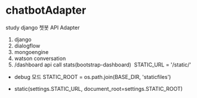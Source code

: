 # chatbotAdapter
study django
쳇봇 API Adapter
1. django
2. dialogflow
3. mongoengine
4. watson conversation
5. /dashboard api call stats(bootstrap-dashboard)
  STATIC_URL = '/static/'
  * debug 모드
  STATIC_ROOT = os.path.join(BASE_DIR, 'staticfiles')
  + static(settings.STATIC_URL, document_root=settings.STATIC_ROOT)
